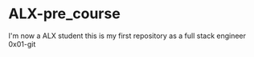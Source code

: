 # ALX-pre_course
I'm now a ALX student this is my first repository as a full stack engineer
0x01-git
